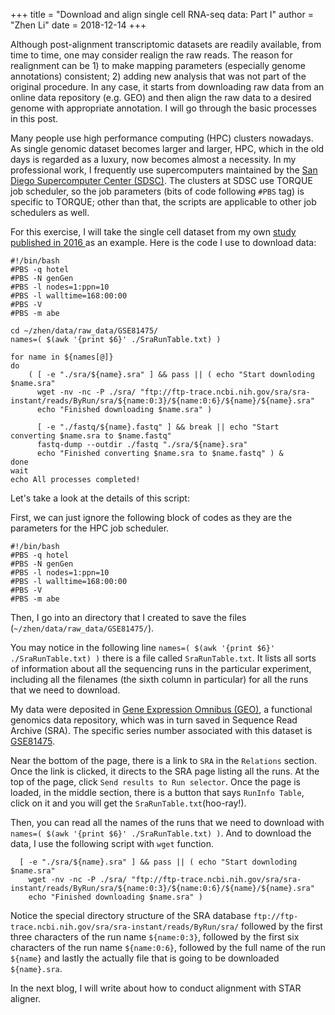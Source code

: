 +++
title = "Download and align single cell RNA-seq data: Part I"
author = "Zhen Li"
date = 2018-12-14
+++

Although post-alignment transcriptomic datasets are readily available, from time to time, one may consider realign the raw reads. The reason for realignment can be 1) to make mapping parameters (especially genome annotations) consistent; 2) adding new analysis that was not part of the original procedure. In any case, it starts from downloading raw data from an online data repository (e.g. GEO) and then align the raw data to a desired genome with appropriate annotation. I will go through the basic processes in this post.

Many people use high performance computing (HPC) clusters nowadays. As single genomic dataset becomes larger and larger, HPC, which in the old days is regarded as a luxury, now becomes almost a necessity. In my professional work, I frequently use supercomputers maintained by the <a href="https://www.sdsc.edu/"> San Diego Supercomputer Center (SDSC)</a>. The clusters at SDSC use TORQUE job scheduler, so the job parameters (bits of code following `#PBS` tag)  is specific to TORQUE; other than that, the scripts are applicable to other job schedulers as well.   

For this exercise, I will take the single cell dataset from my own <a href="https://www.ncbi.nlm.nih.gov/pubmed/27568284" title="Zika Virus Disrupts Phospho-TBK1 Localization and Mitosis in Human Neuroepithelial Stem Cells and Radial Glia."> study published in 2016 </a> as an example. Here is the code I use to download data:

```pbs
#!/bin/bash
#PBS -q hotel
#PBS -N genGen
#PBS -l nodes=1:ppn=10
#PBS -l walltime=168:00:00
#PBS -V
#PBS -m abe

cd ~/zhen/data/raw_data/GSE81475/
names=( $(awk '{print $6}' ./SraRunTable.txt) )

for name in ${names[@]}
do
    ( [ -e "./sra/${name}.sra" ] && pass || ( echo "Start downloding $name.sra"
      wget -nv -nc -P ./sra/ "ftp://ftp-trace.ncbi.nih.gov/sra/sra-instant/reads/ByRun/sra/${name:0:3}/${name:0:6}/${name}/${name}.sra"
      echo "Finished downloading $name.sra" )

      [ -e "./fastq/${name}.fastq" ] && break || echo "Start converting $name.sra to $name.fastq"
      fastq-dump --outdir ./fastq "./sra/${name}.sra"
      echo "Finished converting $name.sra to $name.fastq" ) &
done
wait
echo All processes completed!
```

Let's take a look at the details of this script:

First, we can just ignore the following block of codes as they are the parameters for the HPC job scheduler.

```pbs
#!/bin/bash
#PBS -q hotel
#PBS -N genGen
#PBS -l nodes=1:ppn=10
#PBS -l walltime=168:00:00
#PBS -V
#PBS -m abe
```

Then, I go into an directory that I created to save the files (`~/zhen/data/raw_data/GSE81475/`).

You may notice in the following line `names=( $(awk '{print $6}' ./SraRunTable.txt) )` there is a file called `SraRunTable.txt`. It lists all sorts of information about all the sequencing runs in the particular experiment, including all the filenames (the sixth column in particular) for all the runs that we need to download.

My data were deposited in <a href="https://www.ncbi.nlm.nih.gov/geo/">Gene Expression Omnibus (GEO)</a>, a functional genomics data repository, which was in turn saved in Sequence Read Archive (SRA). The specific series number associated with this dataset is <a href="https://www.ncbi.nlm.nih.gov/geo/query/acc.cgi?acc=GSE81475">GSE81475</a>.

Near the bottom of the page, there is a link to `SRA` in the `Relations` section. Once the link is clicked, it directs to the SRA page listing all the runs. At the top of the page, click `Send results to Run selector`. Once the page is loaded, in the middle section, there is a button that says `RunInfo Table`, click on it and you will get the `SraRunTable.txt`(hoo-ray!).

Then, you can read all the names of the runs that we need to download with `names=( $(awk '{print $6}' ./SraRunTable.txt) )`. And to download the data, I use the following script with `wget` function.


      [ -e "./sra/${name}.sra" ] && pass || ( echo "Start downloding $name.sra"
        wget -nv -nc -P ./sra/ "ftp://ftp-trace.ncbi.nih.gov/sra/sra-instant/reads/ByRun/sra/${name:0:3}/${name:0:6}/${name}/${name}.sra"
        echo "Finished downloading $name.sra" )

Notice the special directory structure of the SRA database `ftp://ftp-trace.ncbi.nih.gov/sra/sra-instant/reads/ByRun/sra/` followed by the first three characters of the run name `${name:0:3}`, followed by the first six characters of the run name `${name:0:6}`, followed by the full name of the run `${name}` and lastly the actually file that is going to be downloaded `${name}.sra`.

In the next blog, I will write about how to conduct alignment with STAR aligner.
